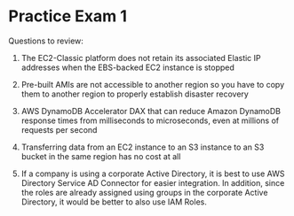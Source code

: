 # Practice Exam 1

Questions to review:

1. The EC2-Classic platform does not retain its associated Elastic IP addresses when the EBS-backed EC2 instance is stopped

2. Pre-built AMIs are not accessible to another region so you have to copy them to another region to properly establish disaster recovery

3. AWS DynamoDB Accelerator DAX that can reduce Amazon DynamoDB response times from milliseconds to microseconds, even at millions of requests per second

4. Transferring data from an EC2 instance to an S3 instance to an S3 bucket in the same region has no cost at all

5. If a company is using a corporate Active Directory, it is best to use AWS Directory Service AD Connector for easier integration. In addition, since the roles are already assigned using groups in the corporate Active Directory, it would be better to also use IAM Roles.
